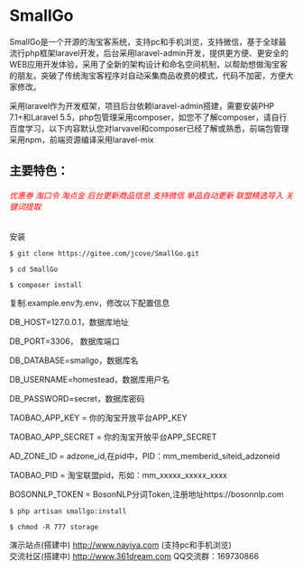 # SmallGo
   SmallGo是一个开源的淘宝客系统，支持pc和手机浏览，支持微信，基于全球最流行php框架laravel开发，后台采用laravel-admin开发，提供更方便、更安全的WEB应用开发体验，采用了全新的架构设计和命名空间机制，以帮助想做淘宝客的朋友。突破了传统淘宝客程序对自动采集商品收费的模式，代码不加密，方便大家修改。

   采用laravel作为开发框架，项目后台依赖laravel-admin搭建，需要安装PHP 7.1+和Laravel 5.5，php包管理采用composer，如您不了解composer，请自行百度学习，以下内容默认您对larvavel和composer已经了解或熟悉，前端包管理采用npm，前端资源编译采用laravel-mix

   ## 主要特色：
   ###### <font color=#ff0000>优惠券 淘口令 淘点金 后台更新商品信息 支持微信 单品自动更新 联盟精选导入 关键词提取</font>
   
安装 

    $ git clone https://gitee.com/jcove/SmallGo.git
    
    $ cd SmallGo 
    
    $ composer install
    
    
复制.example.env为.env，修改以下配置信息

DB_HOST=127.0.0.1，数据库地址

DB_PORT=3306， 数据库端口

DB_DATABASE=smallgo，数据库名

DB_USERNAME=homestead，数据库用户名

DB_PASSWORD=secret，数据库密码

TAOBAO_APP_KEY      =   你的淘宝开放平台APP_KEY

TAOBAO_APP_SECRET   =   你的淘宝开放平台APP_SECRET

AD_ZONE_ID          =   adzone_id,在pid中，PID：mm_memberid_siteid_adzoneid

TAOBAO_PID          =   淘宝联盟pid，形如：mm_xxxxx_xxxxx_xxxx

BOSONNLP_TOKEN      =   BosonNLP分词Token,注册地址https://bosonnlp.com
    


    $ php artisan smallgo:install
    
    $ chmod -R 777 storage
    
演示站点(搭建中) http://www.nayiya.com (支持pc和手机浏览)  
交流社区(搭建中) http://www.361dream.com
QQ交流群：169730866